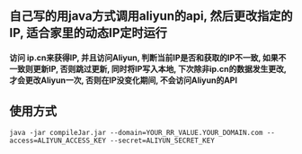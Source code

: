 ## 自己写的用java方式调用aliyun的api, 然后更改指定的IP, 适合家里的动态IP定时运行

#### 访问 ip.cn来获得IP, 并且访问Aliyun, 判断当前IP是否和获取的IP不一致, 如果不一致则更新IP, 否则跳过更新, 同时将IP写入本地, 下次除非ip.cn的数据发生更改, 才会更改Aliyun一次, 否则在IP没变化期间, 不会访问Aliyun的API

## 使用方式
```
java -jar compileJar.jar --domain=YOUR_RR_VALUE.YOUR_DOMAIN.com --access=ALIYUN_ACCESS_KEY --secret=ALIYUN_SECRET_KEY
```
